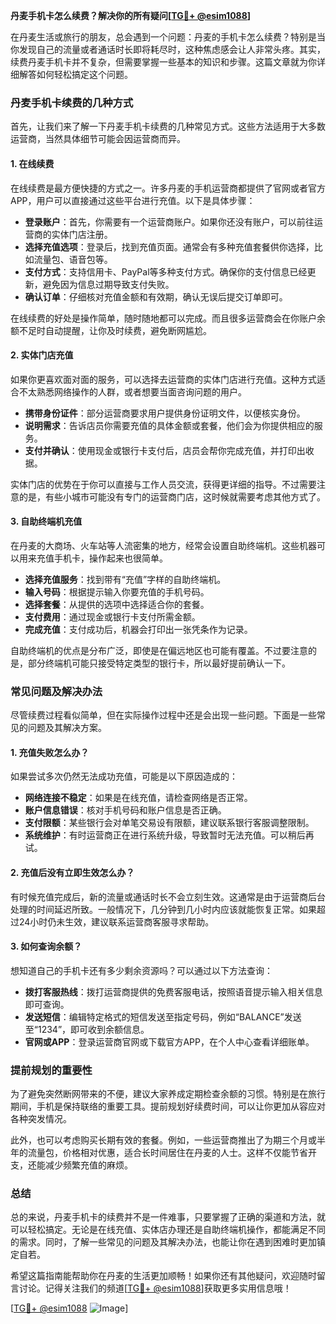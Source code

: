 **丹麦手机卡怎么续费？解决你的所有疑问[[TG💪+ @esim1088](https://t.me/s/esim1088)]**

在丹麦生活或旅行的朋友，总会遇到一个问题：丹麦的手机卡怎么续费？特别是当你发现自己的流量或者通话时长即将耗尽时，这种焦虑感会让人非常头疼。其实，续费丹麦手机卡并不复杂，但需要掌握一些基本的知识和步骤。这篇文章就为你详细解答如何轻松搞定这个问题。

### 丹麦手机卡续费的几种方式

首先，让我们来了解一下丹麦手机卡续费的几种常见方式。这些方法适用于大多数运营商，当然具体细节可能会因运营商而异。

#### 1. 在线续费
在线续费是最方便快捷的方式之一。许多丹麦的手机运营商都提供了官网或者官方APP，用户可以直接通过这些平台进行充值。以下是具体步骤：

- **登录账户**：首先，你需要有一个运营商账户。如果你还没有账户，可以前往运营商的实体门店注册。
- **选择充值选项**：登录后，找到充值页面。通常会有多种充值套餐供你选择，比如流量包、语音包等。
- **支付方式**：支持信用卡、PayPal等多种支付方式。确保你的支付信息已经更新，避免因为信息过期导致支付失败。
- **确认订单**：仔细核对充值金额和有效期，确认无误后提交订单即可。

在线续费的好处是操作简单，随时随地都可以完成。而且很多运营商会在你账户余额不足时自动提醒，让你及时续费，避免断网尴尬。

#### 2. 实体门店充值
如果你更喜欢面对面的服务，可以选择去运营商的实体门店进行充值。这种方式适合不太熟悉网络操作的人群，或者想要当面咨询问题的用户。

- **携带身份证件**：部分运营商要求用户提供身份证明文件，以便核实身份。
- **说明需求**：告诉店员你需要充值的具体金额或套餐，他们会为你提供相应的服务。
- **支付并确认**：使用现金或银行卡支付后，店员会帮你完成充值，并打印出收据。

实体门店的优势在于你可以直接与工作人员交流，获得更详细的指导。不过需要注意的是，有些小城市可能没有专门的运营商门店，这时候就需要考虑其他方式了。

#### 3. 自助终端机充值
在丹麦的大商场、火车站等人流密集的地方，经常会设置自助终端机。这些机器可以用来充值手机卡，操作起来也很简单。

- **选择充值服务**：找到带有“充值”字样的自助终端机。
- **输入号码**：根据提示输入你要充值的手机号码。
- **选择套餐**：从提供的选项中选择适合你的套餐。
- **支付费用**：通过现金或银行卡支付所需金额。
- **完成充值**：支付成功后，机器会打印出一张凭条作为记录。

自助终端机的优点是分布广泛，即使是在偏远地区也可能有覆盖。不过要注意的是，部分终端机可能只接受特定类型的银行卡，所以最好提前确认一下。

### 常见问题及解决办法

尽管续费过程看似简单，但在实际操作过程中还是会出现一些问题。下面是一些常见的问题及其解决方案。

#### 1. 充值失败怎么办？
如果尝试多次仍然无法成功充值，可能是以下原因造成的：
- **网络连接不稳定**：如果是在线充值，请检查网络是否正常。
- **账户信息错误**：核对手机号码和账户信息是否正确。
- **支付限额**：某些银行会对单笔交易设有限额，建议联系银行客服调整限制。
- **系统维护**：有时运营商正在进行系统升级，导致暂时无法充值。可以稍后再试。

#### 2. 充值后没有立即生效怎么办？
有时候充值完成后，新的流量或通话时长不会立刻生效。这通常是由于运营商后台处理的时间延迟所致。一般情况下，几分钟到几小时内应该就能恢复正常。如果超过24小时仍未生效，建议联系运营商客服寻求帮助。

#### 3. 如何查询余额？
想知道自己的手机卡还有多少剩余资源吗？可以通过以下方法查询：
- **拨打客服热线**：拨打运营商提供的免费客服电话，按照语音提示输入相关信息即可查询。
- **发送短信**：编辑特定格式的短信发送至指定号码，例如“BALANCE”发送至“1234”，即可收到余额信息。
- **官网或APP**：登录运营商官网或下载官方APP，在个人中心查看详细账单。

### 提前规划的重要性

为了避免突然断网带来的不便，建议大家养成定期检查余额的习惯。特别是在旅行期间，手机是保持联络的重要工具。提前规划好续费时间，可以让你更加从容应对各种突发情况。

此外，也可以考虑购买长期有效的套餐。例如，一些运营商推出了为期三个月或半年的流量包，价格相对优惠，适合长时间居住在丹麦的人士。这样不仅能节省开支，还能减少频繁充值的麻烦。

### 总结

总的来说，丹麦手机卡的续费并不是一件难事，只要掌握了正确的渠道和方法，就可以轻松搞定。无论是在线充值、实体店办理还是自助终端机操作，都能满足不同的需求。同时，了解一些常见的问题及其解决办法，也能让你在遇到困难时更加镇定自若。

希望这篇指南能帮助你在丹麦的生活更加顺畅！如果你还有其他疑问，欢迎随时留言讨论。记得关注我们的频道[[TG💪+ @esim1088](https://t.me/s/esim1088)]获取更多实用信息哦！

[[TG💪+ @esim1088](https://t.me/s/esim1088) ![Image](https://i.postimg.cc/4NQfJmqS/Snipaste-2025-05-13-00-14-12.png)]